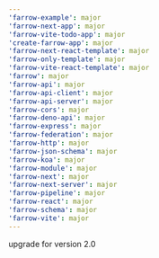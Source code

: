 ```yaml
---
'farrow-example': major
'farrow-next-app': major
'farrow-vite-todo-app': major
'create-farrow-app': major
'farrow-next-react-template': major
'farrow-only-template': major
'farrow-vite-react-template': major
'farrow': major
'farrow-api': major
'farrow-api-client': major
'farrow-api-server': major
'farrow-cors': major
'farrow-deno-api': major
'farrow-express': major
'farrow-federation': major
'farrow-http': major
'farrow-json-schema': major
'farrow-koa': major
'farrow-module': major
'farrow-next': major
'farrow-next-server': major
'farrow-pipeline': major
'farrow-react': major
'farrow-schema': major
'farrow-vite': major
---
```


upgrade for version 2.0
